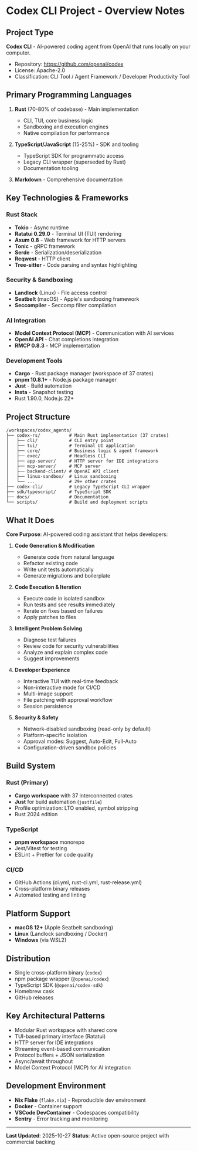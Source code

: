# Codex CLI Project - Overview Notes

## Project Type
**Codex CLI** - AI-powered coding agent from OpenAI that runs locally on your computer.
- Repository: https://github.com/openai/codex
- License: Apache-2.0
- Classification: CLI Tool / Agent Framework / Developer Productivity Tool

## Primary Programming Languages
1. **Rust** (70-80% of codebase) - Main implementation
   - CLI, TUI, core business logic
   - Sandboxing and execution engines
   - Native compilation for performance

2. **TypeScript/JavaScript** (15-25%) - SDK and tooling
   - TypeScript SDK for programmatic access
   - Legacy CLI wrapper (superseded by Rust)
   - Documentation tooling

3. **Markdown** - Comprehensive documentation

## Key Technologies & Frameworks

### Rust Stack
- **Tokio** - Async runtime
- **Ratatui 0.29.0** - Terminal UI (TUI) rendering
- **Axum 0.8** - Web framework for HTTP servers
- **Tonic** - gRPC framework
- **Serde** - Serialization/deserialization
- **Reqwest** - HTTP client
- **Tree-sitter** - Code parsing and syntax highlighting

### Security & Sandboxing
- **Landlock** (Linux) - File access control
- **Seatbelt** (macOS) - Apple's sandboxing framework
- **Seccompiler** - Seccomp filter compilation

### AI Integration
- **Model Context Protocol (MCP)** - Communication with AI services
- **OpenAI API** - Chat completions integration
- **RMCP 0.8.3** - MCP implementation

### Development Tools
- **Cargo** - Rust package manager (workspace of 37 crates)
- **pnpm 10.8.1+** - Node.js package manager
- **Just** - Build automation
- **Insta** - Snapshot testing
- Rust 1.90.0, Node.js 22+

## Project Structure

```
/workspaces/codex_agents/
├── codex-rs/           # Main Rust implementation (37 crates)
│   ├── cli/            # CLI entry point
│   ├── tui/            # Terminal UI application
│   ├── core/           # Business logic & agent framework
│   ├── exec/           # Headless CLI
│   ├── app-server/     # HTTP server for IDE integrations
│   ├── mcp-server/     # MCP server
│   ├── backend-client/ # OpenAI API client
│   ├── linux-sandbox/  # Linux sandboxing
│   └── ...             # 29+ other crates
├── codex-cli/          # Legacy TypeScript CLI wrapper
├── sdk/typescript/     # TypeScript SDK
├── docs/               # Documentation
└── scripts/            # Build and deployment scripts
```

## What It Does

**Core Purpose**: AI-powered coding assistant that helps developers:

1. **Code Generation & Modification**
   - Generate code from natural language
   - Refactor existing code
   - Write unit tests automatically
   - Generate migrations and boilerplate

2. **Code Execution & Iteration**
   - Execute code in isolated sandbox
   - Run tests and see results immediately
   - Iterate on fixes based on failures
   - Apply patches to files

3. **Intelligent Problem Solving**
   - Diagnose test failures
   - Review code for security vulnerabilities
   - Analyze and explain complex code
   - Suggest improvements

4. **Developer Experience**
   - Interactive TUI with real-time feedback
   - Non-interactive mode for CI/CD
   - Multi-image support
   - File patching with approval workflow
   - Session persistence

5. **Security & Safety**
   - Network-disabled sandboxing (read-only by default)
   - Platform-specific isolation
   - Approval modes: Suggest, Auto-Edit, Full-Auto
   - Configuration-driven sandbox policies

## Build System

### Rust (Primary)
- **Cargo workspace** with 37 interconnected crates
- **Just** for build automation (`justfile`)
- Profile optimization: LTO enabled, symbol stripping
- Rust 2024 edition

### TypeScript
- **pnpm workspace** monorepo
- Jest/Vitest for testing
- ESLint + Prettier for code quality

### CI/CD
- GitHub Actions (ci.yml, rust-ci.yml, rust-release.yml)
- Cross-platform binary releases
- Automated testing and linting

## Platform Support
- **macOS 12+** (Apple Seatbelt sandboxing)
- **Linux** (Landlock sandboxing / Docker)
- **Windows** (via WSL2)

## Distribution
- Single cross-platform binary (`codex`)
- npm package wrapper (`@openai/codex`)
- TypeScript SDK (`@openai/codex-sdk`)
- Homebrew cask
- GitHub releases

## Key Architectural Patterns
- Modular Rust workspace with shared core
- TUI-based primary interface (Ratatui)
- HTTP server for IDE integrations
- Streaming event-based communication
- Protocol buffers + JSON serialization
- Async/await throughout
- Model Context Protocol (MCP) for AI integration

## Development Environment
- **Nix Flake** (`flake.nix`) - Reproducible dev environment
- **Docker** - Container support
- **VSCode DevContainer** - Codespaces compatibility
- **Sentry** - Error tracking and monitoring

---

**Last Updated**: 2025-10-27
**Status**: Active open-source project with commercial backing
